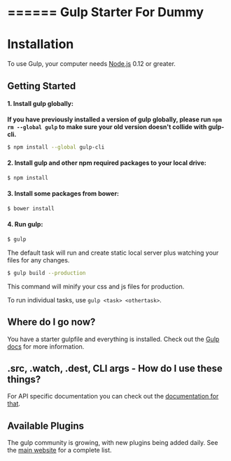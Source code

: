 ======
Gulp Starter For Dummy
======

# Installation

To use Gulp, your computer needs [Node.js](https://nodejs.org/en/) 0.12 or greater.

## Getting Started

#### 1. Install gulp globally:

__If you have previously installed a version of gulp globally, please run `npm rm --global gulp`
to make sure your old version doesn't collide with gulp-cli.__

```sh
$ npm install --global gulp-cli
```

#### 2. Install gulp and other npm required packages to your local drive:

```sh
$ npm install
```

#### 3. Install some packages from bower:

```sh
$ bower install
```

#### 4. Run gulp:

```sh
$ gulp
```

The default task will run and create static local server plus watching your files for any changes.


```sh
$ gulp build --production
```
This command will minify your css and js files for production.

To run individual tasks, use `gulp <task> <othertask>`.

## Where do I go now?

You have a starter gulpfile and everything is installed. Check out the [Gulp docs](https://github.com/gulpjs/gulp/tree/master/docs) for more information.

## .src, .watch, .dest, CLI args - How do I use these things?

For API specific documentation you can check out the [documentation for that](https://github.com/gulpjs/gulp/blob/master/docs/API.md).

## Available Plugins

The gulp community is growing, with new plugins being added daily. See the [main website](http://gulpjs.com/plugins/) for a complete list.